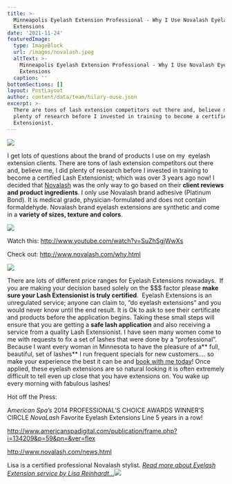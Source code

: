 ```yaml
---
title: >-
  Minneapolis Eyelash Extension Professional - Why I Use Novalash Eyelash
  Extensions
date: '2021-11-24'
featuredImage:
  type: ImageBlock
  url: /images/novalash.jpeg
  altText: >-
    Minneapolis Eyelash Extension Professional - Why I Use Novalash Eyelash
    Extensions
  caption: ''
bottomSections: []
layout: PostLayout
author: content/data/team/hilary-ouse.json
excerpt: >-
  There are tons of lash extension competitors out there and, believe me, I did
  plenty of research before I invested in training to become a certified Lash
  Extensionist.
---
```

![](/images/novalash.jpeg)

I get lots of questions about the brand of products I use on my  eyelash extension clients. There are tons of lash extension competitors out there and, believe me, I did plenty of research before I invested in training to become a certified Lash Extensionist; which was over 3 years ago now! I decided that [Novalash](http://www.novalash.com/) was the only way to go based on their **client reviews and product ingredients**. I only use Novalash brand adhesive (Platinum Bond). It is medical grade, physician-formulated and does not contain formaldehyde. Novalash brand eyelash extensions are synthetic and come in a **variety of sizes, texture and colors**.

![](/images/platinum-bond-adhesive-small-e1356121040579.jpeg)

Watch this: <http://www.youtube.com/watch?v=SuZhSgjWwXs>

Check out: <http://www.novalash.com/why.html>

![](/images/novalashchallenge.jpeg)

There are lots of different price ranges for Eyelash Extensions nowadays.  If you are making your decision based solely on the $$$ factor please **make sure your Lash Extensionist is truly certified**.  Eyelash Extensions is an unregulated service; anyone can claim to, “do eyelash extensions” and you would never know until the end result. It is Ok to ask to see their certificate and products before the application begins. Taking these small steps will ensure that you are getting a **safe lash application** and also receiving a service from a quality Lash Extensionist. I have seen many women come to me with requests to fix a set of lashes that were done by a “professional”. Because I want every woman in Minnesota to have the pleasure of a\*\* full, beautiful, set of lashes\*\* I run frequent specials for new customers…. so make your experience the best it can be and [book with me today](/contact)! Once applied, these eyelash extensions are so natural looking it is often extremely difficult to tell even up close that you have extensions on. You wake up every morning with fabulous lashes!

Hot off the Press:

A*merican Spa’s* 2014 PROFESSIONAL’S CHOICE AWARDS WINNER’S CIRCLE *NovaLash* Favorite Eyelash Extensions Line 5 years in a row!

<http://www.americanspadigital.com/publication/frame.php?i=134209&p=59&pn=&ver=flex>

<http://www.novalash.com/news.html>

Lisa is a certified professional Novalash stylist. [*Read more about Eyelash Extension service by Lisa Reinhardt…*](/eyelash-extensions)![](/images/eyelash-extension-comparison.png)
